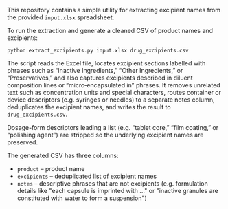 This repository contains a simple utility for extracting excipient names from
the provided `input.xlsx` spreadsheet.

To run the extraction and generate a cleaned CSV of product names and
excipients:

```
python extract_excipients.py input.xlsx drug_excipients.csv
```

The script reads the Excel file, locates excipient sections labelled with
phrases such as “Inactive Ingredients,” “Other Ingredients,” or
“Preservatives,” and also captures excipients described in diluent
composition lines or “micro‑encapsulated in” phrases. It removes unrelated
text such as concentration units and special characters, routes container or
device descriptors (e.g. syringes or needles) to a separate notes column,
deduplicates the excipient names, and writes the result to
`drug_excipients.csv`.

Dosage-form descriptors leading a list (e.g. “tablet core,” “film coating,”
or “polishing agent”) are stripped so the underlying excipient names are
preserved.

The generated CSV has three columns:

- `product` – product name
- `excipients` – deduplicated list of excipient names
- `notes` – descriptive phrases that are not excipients (e.g. formulation
  details like "each capsule is imprinted with …" or "inactive granules are
  constituted with water to form a suspension")
